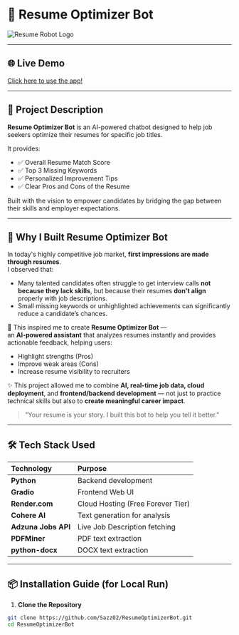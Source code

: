 # 🤖 Resume Optimizer Bot

![Resume Robot Logo](https://cdn-icons-png.flaticon.com/512/4712/4712027.png)

---

## 🌐 Live Demo
[Click here to use the app!](https://resumeoptimizerbot.onrender.com/)

---

## 📄 Project Description

**Resume Optimizer Bot** is an AI-powered chatbot designed to help job seekers optimize their resumes for specific job titles.

It provides:
- ✅ Overall Resume Match Score
- ✅ Top 3 Missing Keywords
- ✅ Personalized Improvement Tips
- ✅ Clear Pros and Cons of the Resume

Built with the vision to empower candidates by bridging the gap between their skills and employer expectations.

---

## 🌟 Why I Built Resume Optimizer Bot

In today's highly competitive job market, **first impressions are made through resumes**.  
I observed that:
- Many talented candidates often struggle to get interview calls **not because they lack skills**, but because their resumes **don't align** properly with job descriptions.
- Small missing keywords or unhighlighted achievements can significantly reduce a candidate’s chances.

🚀 This inspired me to create **Resume Optimizer Bot** —  
an **AI-powered assistant** that analyzes resumes instantly and provides actionable feedback, helping users:

- Highlight strengths (Pros)
- Improve weak areas (Cons)
- Increase resume visibility to recruiters

✨ This project allowed me to combine **AI, real-time job data, cloud deployment**, and **frontend/backend development** — not just to practice technical skills but also to **create meaningful career impact**.

> "Your resume is your story. I built this bot to help you tell it better."

---

## 🛠 Tech Stack Used

| Technology | Purpose |
|:-----------|:--------|
| **Python** | Backend development |
| **Gradio** | Frontend Web UI |
| **Render.com** | Cloud Hosting (Free Forever Tier) |
| **Cohere AI** | Text generation for analysis |
| **Adzuna Jobs API** | Live Job Description fetching |
| **PDFMiner** | PDF text extraction |
| **python-docx** | DOCX text extraction |

---

## 📦 Installation Guide (for Local Run)

1. **Clone the Repository**

```bash
git clone https://github.com/Sazz02/ResumeOptimizerBot.git
cd ResumeOptimizerBot

